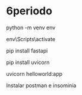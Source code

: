 # 6periodo 

python -m venv env

env\Scripts\activate

pip install fastapi

pip install uvicorn

uvicorn helloworld:app









Instalar postman e insominia
